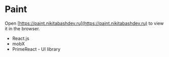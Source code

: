 # Paint

Open [https://paint.nikitabashdev.ru](https://paint.nikitabashdev.ru) to view it in the browser.

- React.js
- mobX
- PrimeReact - UI library
